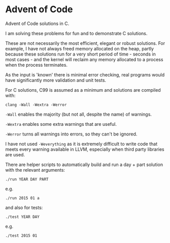 # Advent of Code

Advent of Code solutions in C.

I am solving these problems for fun and to demonstrate C solutions.

These are not necessarily the most efficient, elegant or robust solutions. For
example, I have not always freed memory allocated on the heap, partly because
these solutions run for a very short period of time - seconds in most cases -
and the kernel will reclaim any memory allocated to a process when the process
terminates.

As the input is 'known' there is minimal error checking, real programs would
have significantly more validation and unit tests.

For C solutions, C99 is assumed as a minimum and solutions are compiled with:

```
clang -Wall -Wextra -Werror
```

`-Wall` enables the majority (but not all, despite the name) of warnings.

`-Wextra` enables some extra warnings that are useful.

`-Werror` turns all warnings into errors, so they can't be ignored.

I have not used `-Weverything` as it is extremely difficult to write code that
meets every warning available in LLVM, especially when third party libraries
are used.

There are helper scripts to automatically build and run a day + part solution
with the relevant arguments:

```
./run YEAR DAY PART
```

e.g.

```
./run 2015 01 a
```

and also for tests:

```
./test YEAR DAY
```

e.g.

```
./test 2015 01
```
